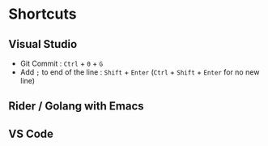 # Shortcuts

## Visual Studio

- Git Commit : `Ctrl` + `0` + `G`
- Add `;` to end of the line : `Shift` + `Enter` (`Ctrl` + `Shift` + `Enter` for no new line)

## Rider / Golang with Emacs

## VS Code